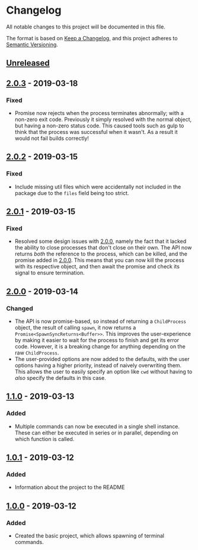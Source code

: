 # Changelog

All notable changes to this project will be documented in this file.

The format is based on [Keep a Changelog](https://keepachangelog.com/en/1.0.0/),
and this project adheres to [Semantic Versioning](https://semver.org/spec/v2.0.0.html).

## [Unreleased]

## [2.0.3] - 2019-03-18

### Fixed

- Promise now rejects when the process terminates abnormally; with a non-zero
  exit code. Previously it simply resolved with the normal object, but having
  a non-zero status code. This caused tools such as gulp to think that the process
  was successful when it wasn't. As a result it would not fail builds correctly!

## [2.0.2] - 2019-03-15

### Fixed

- Include missing util files which were accidentally not included in the package
  due to the `files` field being too strict.

## [2.0.1] - 2019-03-15

### Fixed

- Resolved some design issues with [2.0.0], namely the fact that it lacked
  the ability to close processes that don't close on their own. The API
  now returns _both_ the reference to the process, which can be killed, and
  the promise added in [2.0.0]. This means that you can now kill the process with
  its respective object, and then await the promise and check its signal to ensure
  termination.

## [2.0.0] - 2019-03-14

### Changed

- The API is now promise-based, so instead of returning a `ChildProcess` object,
  the result of calling `spawn`, it now returns a `Promise<SpawnSyncReturns<Buffer>>`.
  This improves the user-experience by making it easier to wait for the process
  to finish and get its error code. However, it is a breaking change for anything
  depending on the raw `ChildProcess`.
- The user-provided options are now added to the defaults, with the user options
  having a higher priority, instead of naively overwriting them. This allows the
  user to easily specify an option like `cwd` without having to _also_ specify
  the defaults in this case.

## [1.1.0] - 2019-03-13

### Added

- Multiple commands can now be executed in a single shell instance. These
  can either be executed in series or in parallel, depending on which function
  is called.

## [1.0.1] - 2019-03-12

### Added

- Information about the project to the README

## [1.0.0] - 2019-03-12

### Added

- Created the basic project, which allows spawning of terminal commands.

[unreleased]: https://github.com/dbpiper/terminal-spawn/compare/2.0.3...HEAD
[2.0.3]: https://github.com/dbpiper/terminal-spawn/compare/2.0.2...2.0.3
[2.0.2]: https://github.com/dbpiper/terminal-spawn/compare/2.0.1...2.0.2
[2.0.1]: https://github.com/dbpiper/terminal-spawn/compare/2.0.0...2.0.1
[2.0.0]: https://github.com/dbpiper/terminal-spawn/compare/1.1.0...2.0.0
[1.1.0]: https://github.com/dbpiper/terminal-spawn/compare/1.0.1...1.1.0
[1.0.1]: https://github.com/dbpiper/terminal-spawn/compare/1.0.0...1.0.1
[1.0.0]: https://github.com/dbpiper/terminal-spawn/compare/releases/tag/1.0.0
